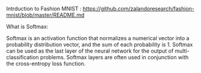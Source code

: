 Intrduction to Fashion MNIST : 
https://github.com/zalandoresearch/fashion-mnist/blob/master/README.md

What is Softmax:

Softmax is an activation function that normalizes a numerical vector into a probability distribution vector, and the sum of each probability is 1. Softmax can be used as the last layer of the neural network for the output of multi-classification problems. Softmax layers are often used in conjunction with the cross-entropy loss function.
